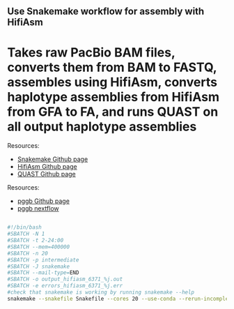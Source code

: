 ## Use Snakemake workflow for assembly with HifiAsm

# Takes raw PacBio BAM files, converts them from BAM to FASTQ, assembles using HifiAsm, converts haplotype assemblies from HifiAsm from GFA to FA, and runs QUAST on all output haplotype assemblies

Resources:
- [Snakemake Github page](https://github.com/harvardinformatics/pacbio_hifi_assembly)
- [HifiAsm Github page](https://github.com/chhylp123/hifiasm)
- [QUAST Github page](https://github.com/ablab/quast)


Resources:
- [pggb Github page](https://github.com/harvardinformatics/pacbio_hifi_assembly)
- [pggb nextflow](https://nf-co.re/pangenome/1.0.0/)


```bash

#!/bin/bash
#SBATCH -N 1
#SBATCH -t 2-24:00
#SBATCH --mem=400000
#SBATCH -n 20
#SBATCH -p intermediate
#SBATCH -J snakemake
#SBATCH --mail-type=END
#SBATCH -o output_hifiasm_6371_%j.out
#SBATCH -e errors_hifiasm_6371_%j.err
#check that snakemake is working by running snakemake --help
snakemake --snakefile Snakefile --cores 20 --use-conda --rerun-incomplete
```

